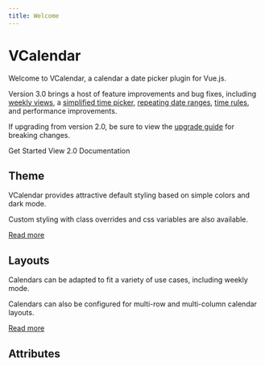 ```yaml
---
title: Welcome
---
```


# VCalendar

Welcome to VCalendar, a calendar a date picker plugin for Vue.js.

Version 3.0 brings a host of feature improvements and bug fixes, including [weekly views](/calendar/layouts.html#weekly-view), a [simplified time picker](/datepicker/time-picker), [repeating date ranges](/calendar/dates.html#repeating-dates), [time rules](/datepicker/time-rules), and performance improvements.

If upgrading from version 2.0, be sure to view the [upgrade guide](/getting-started/upgrade-guide) for breaking changes.

<div class="flex space-x-4 not-prose">
  <BaseButton url="/getting-started/installation">
    <span>Get Started</span>
    <IconArrowRight class="w-4 h-4 text-accent-500 dark:text-gray-200" />
  </BaseButton>
  <BaseButton url="/getting-started/installation" light>
    View 2.0 Documentation
    <IconArrowRight class="w-4 h-4 text-accent-600" />
  </BaseButton>
</div>

## Theme

VCalendar provides attractive default styling based on simple colors and dark mode.

<Example centered>
  <ThemeColors show-dark-mode />
</Example>

Custom styling with class overrides and css variables are also available.

[Read more](/calendar/theme)

## Layouts

Calendars can be adapted to fit a variety of use cases, including weekly mode.

<Example centered>
  <HomeReminders />
</Example>

Calendars can also be configured for multi-row and multi-column calendar layouts.

<Example centered>
  <LayoutsResponsiveExpanded />
</Example>

[Read more](/calendar/layouts)

## Attributes